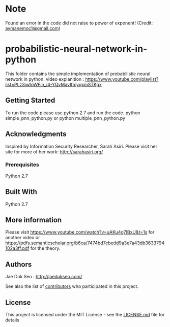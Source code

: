 
# Note
Found an error in the code did not raise to power of exponent! (Credit: aymanemoc1@gmail.com)

# probabilistic-neural-network-in-python
This folder contains the simple implementation of probabilistic neural network in python.
video explanition : https://www.youtube.com/playlist?list=PLz3iwtnWFin_i4-YQvMavIfmyqxmSTKgx

## Getting Started

To run the code please use python 2.7 and run the code.
python simple_pnn_python.py or python multiple_pnn_python.py

## Acknowledgments

Inspired by Information Security Researcher, Sarah Asiri. 
Please visit her site for more of her work: http://sarahasiri.org/

### Prerequisites

Python 2.7

## Built With
Python 2.7

## More information

Please visit https://www.youtube.com/watch?v=uAKu4g7lBxU&t=1s for another video 
or https://pdfs.semanticscholar.org/b6ca/7474bd7cbedd9a3e7a43db3633794102a3ff.pdf for the theory.

## Authors

Jae Duk Seo : http://jaedukseo.com/

See also the list of [contributors](https://github.com/your/project/contributors) who participated in this project.

## License

This project is licensed under the MIT License - see the [LICENSE.md](LICENSE.md) file for details

